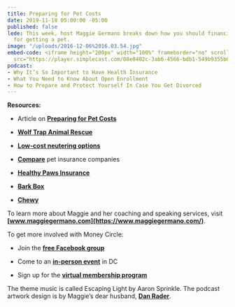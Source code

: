 ```yaml
---
title: Preparing for Pet Costs
date: 2019-11-18 05:00:00 -05:00
published: false
lede: This week, host Maggie Germano breaks down how you should financially prepare
  for getting a pet.
image: "/uploads/2016-12-06%2016.03.54.jpg"
embed-code: <iframe height="200px" width="100%" frameborder="no" scrolling="no" seamless
  src="https://player.simplecast.com/08e0402c-3ab6-4566-bdb1-549b9355b603?dark=false"></iframe>
podcast:
- Why It’s So Important to Have Health Insurance
- What You Need to Know About Open Enrollment
- How to Prepare and Protect Yourself In Case You Get Divorced
---
```


**Resources:**

* Article on **[Preparing for Pet Costs](https://www.maggiegermano.com/blog/financially-preparing-to-get-a-pet/)**

* **[Wolf Trap Animal Rescue](https://wolftrapanimalrescue.com/)**

* **[Low-cost neutering options](https://www.aspca.org/pet-care/general-pet-care/low-cost-spayneuter-programs)**

* **[Compare](https://www.petinsurancereview.com/dog-insurance)** pet insurance companies

* **[Healthy Paws Insurance](http://refer.healthypawspetinsurance.com/Mary94)**

* **[Bark Box](http://www.barkbox.com/r/4T4XNS07YN)**

* **[Chewy](https://dashboard.simplecast.com/episodes/www.chewy.com)**

To learn more about Maggie and her coaching and speaking services, visit **[www.maggiegermano.com](https://www.maggiegermano.com/)**.

To get more involved with Money Circle:

* Join the **[free Facebook group](https://www.facebook.com/groups/MoneyCircleGroup)**

* Come to an **[in-person event](https://www.maggiegermano.com/moneycircle/)** in DC

* Sign up for the **[virtual membership program](https://maggiegermano.podia.com/inner-circle)**

The theme music is called Escaping Light by Aaron Sprinkle. The podcast artwork design is by Maggie’s dear husband, **[Dan Rader](https://danrdesign.com/)**.